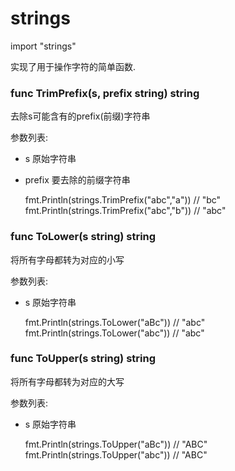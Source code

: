 # strings

import "strings"

实现了用于操作字符的简单函数.

### func TrimPrefix(s, prefix string) string

去除s可能含有的prefix(前缀)字符串

参数列表:
- s 原始字符串
- prefix 要去除的前缀字符串


    fmt.Println(strings.TrimPrefix("abc","a")) // "bc"
	fmt.Println(strings.TrimPrefix("abc","b")) // "abc"

### func ToLower(s string) string

将所有字母都转为对应的小写

参数列表:
- s 原始字符串

    fmt.Println(strings.ToLower("aBc")) // "abc"
	fmt.Println(strings.ToLower("abc")) // "abc"

### func ToUpper(s string) string

将所有字母都转为对应的大写

参数列表:
- s 原始字符串

    fmt.Println(strings.ToUpper("aBc")) // "ABC"
	fmt.Println(strings.ToUpper("abc")) // "ABC"
